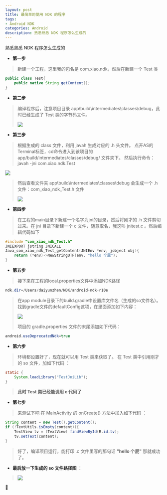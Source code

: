 ```yaml
---
layout: post
title: 最简单的使用 NDK 的程序
tags:
- Android NDK
categories: Android
description: 熟悉熟悉 NDK 程序怎么生成的
---
```



熟悉熟悉 NDK 程序怎么生成的


- **第一步**
> 新建一个工程，这里我的包名是  com.xiao.ndk，然后在新建一个 Test 类
``` java
public class Test{
    public native String getContent();
}
```

- **第二步**
> 编译程序后，注意项目目录 app\build\intermediates\classes\debug，此时已经生成了 Test 类的字节码文件。
> 
>![](http://img.blog.csdn.net/20160909105545929)


- **第三步**
> 根据生成的 class 文件，利用 javah 生成对应的 .h 头文件。
> 点开AS的Terminal标签，cd命令进入到该项目的app/build/intermediates/classes/debug/ 文件夹下。
> 然后执行命令：javah -jni com.xiao.ndk.Test
>
![](http://img.blog.csdn.net/20160909112013456)
>
> 然后查看文件夹 app\build\intermediates\classes\debug 会生成一个 .h 文件：com_xiao_ndk_Test.h 文件
>
>![](http://img.blog.csdn.net/20160909112255394)


- **第四步**
> 在工程的main目录下新建一个名字为jni的目录，然后将刚才的 .h 文件剪切过来。在 jni 目录下新建一个 c 文件，随意取名，我这叫 jnitest.c 。然后编辑代码如下
``` c
#include "com_xiao_ndk_Test.h"
JNIEXPORT jstring JNICALL
Java_com_xiao_ndk_Test_getContent(JNIEnv *env, jobject obj){
    return (*env)->NewStringUTF(env, "hello 个屁");
}
```

- **第五步**
> 接下来在工程的local.properties文件中添加NDK路径
``` java
ndk.dir=/Users/daiyunzhen/NDK/android-ndk-r10e
```
>在app module目录下的build.gradle中设置库文件名（生成的so文件名）。找到gradle文件的defaultConfig这项，在里面添加如下内容：
> 
>![](http://img.blog.csdn.net/20160909114221636)
>
>项目的 gradle.properties 文件的末尾添加如下代码：
>
``` java
android.useDeprecatedNdk=true
```

- **第六步**
> 环境都设置好了，现在就可以用 Test 类来获取了。
> 在 Test 类中引用刚才的 so 文件，加如下代码 ：
> 
``` java
static {
    System.loadLibrary("TestJniLib");
}
```
> **此时 Test 类已经能调用 c 代码了**

- **第七步**
> 来测试下吧
> 在 MainActivity 的 onCreate() 方法中加入如下代码 ：
> 
``` java
String content = new Test().getContent();
if (!TextUtils.isEmpty(content)){
    TextView tv = (TextView) findViewById(R.id.tv);
    tv.setText(content);
}
```
>
> 好了，编译项目运行，能打印 .c 文件里写的那句话 **"hello 个屁"** 那就成功了。

- **最后放一下生成的 so 文件路径图** ：
> ![](http://img.blog.csdn.net/20160909115856455)




















